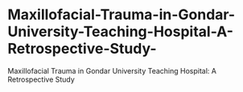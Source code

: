 # Maxillofacial-Trauma-in-Gondar-University-Teaching-Hospital-A-Retrospective-Study-
Maxillofacial Trauma in Gondar University Teaching Hospital: A Retrospective Study 
